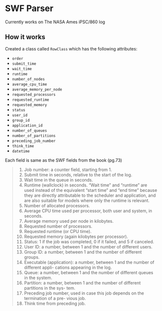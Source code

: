 # SWF Parser

Currently works on The NASA Ames iPSC/860 log

## How it works

Created a class called ```RowClass``` which has the following attributes:

- ```order```
- ```submit_time```
- ```wait_time```
- ```runtime```
- ```number_of_nodes ```
- ```average_cpu_time ```
- ```average_memory_per_node```
- ```requested_processors```
- ```requested_runtime```
- ```requested_memory ```
- ```status```
- ```user_id ```
- ```group_id ```
- ```application_id```
- ```number_of_queues ```
- ```number_of_partitions```
- ```preceding_job_number```
- ```think_time ```
- ```datetime ```

Each field is same as the SWF fields from the book (pg.73)

>1. Job number: a counter field, starting from 1.
>2. Submit time in seconds, relative to the start of the log.
>3. Wait time in the queue in seconds.
>4. Runtime (wallclock) in seconds. “Wait time” and “runtime” are used instead of the equivalent “start time” and “end time” because they are directly attributable to the scheduler and application, and are also suitable for models where only the runtime is relevant.
>5. Number of allocated processors.
>6. Average CPU time used per processor, both user and system, in seconds.
>7. Average memory used per node in kilobytes.
>8. Requested number of processors.
>9. Requested runtime (or CPU time).
>10. Requested memory (again kilobytes per processor).
>11. Status: 1 if the job was completed, 0 if it failed, and 5 if canceled.
>12. User ID: a number, between 1 and the number of different users.
>13. Group ID: a number, between 1 and the number of different groups.
>14. Executable (application): a number, between 1 and the number of different appli- cations appearing in the log.
>15. Queue: a number, between 1 and the number of different queues in the system.
>16. Partition: a number, between 1 and the number of different partitions in the sys- tem.
>17. Preceding job number, used in case this job depends on the termination of a pre- vious job.
>18. Think time from preceding job.
